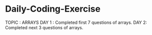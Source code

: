 # Daily-Coding-Exercise

TOPIC : ARRAYS
DAY 1 : Completed first 7 questions of arrays.
DAY 2: Completed next 3 questions of arrays.
